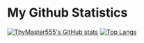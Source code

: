 # My Github Statistics

[![ThyMaster555's GitHub stats](https://github-readme-stats.vercel.app/api?username=mastertar&count_private=true&show_icons=true&theme=gotham)](https://github.com/mastertar/github-readme-stats)
[![Top Langs](https://github-readme-stats.vercel.app/api/top-langs/?username=mastertar&langs_count=10&layout=compact&theme=gotham)](https://github.com/mastertar/github-readme-stats)
